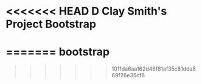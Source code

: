 <<<<<<< HEAD
D Clay Smith's Project Bootstrap
================================
=======
bootstrap
=========
>>>>>>> 1011da6aa162d46f81af35c81dda869f26e35cf6
